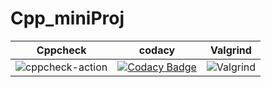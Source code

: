 # Cpp_miniProj




|Cppcheck|codacy|Valgrind|
|--------|------|--------|
|![cppcheck-action](https://github.com/99002684/Cpp_miniProj/workflows/cppcheck-action/badge.svg)|[![Codacy Badge](https://app.codacy.com/project/badge/Grade/898b340c2b064ae190d0ef70c2a33457)](https://www.codacy.com/gh/99002684/Cpp_miniProj/dashboard?utm_source=github.com&amp;utm_medium=referral&amp;utm_content=99002684/Cpp_miniProj&amp;utm_campaign=Badge_Grade)|![Valgrind](https://github.com/99002684/Cpp_miniProj/workflows/Valgrind/badge.svg?branch=master)|
